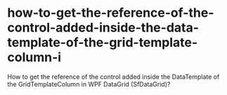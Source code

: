 # how-to-get-the-reference-of-the-control-added-inside-the-data-template-of-the-grid-template-column-i
How to get the reference of the control added inside the DataTemplate of the GridTemplateColumn in WPF DataGrid (SfDataGrid)?
